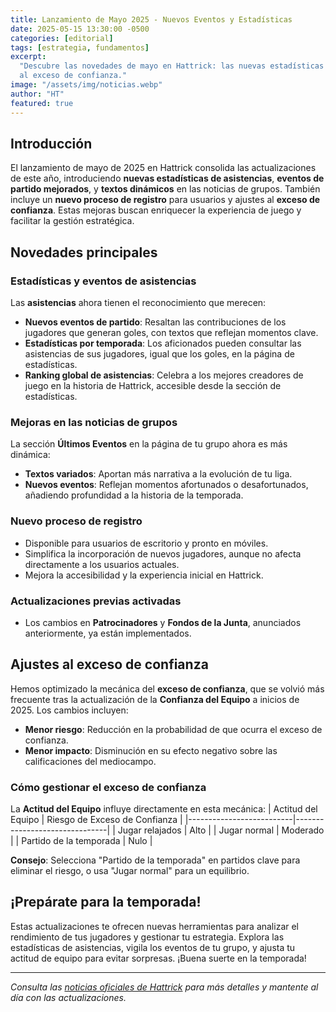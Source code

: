 ```yaml
---
title: Lanzamiento de Mayo 2025 - Nuevos Eventos y Estadísticas
date: 2025-05-15 13:30:00 -0500
categories: [editorial]
tags: [estrategia, fundamentos]
excerpt:
  "Descubre las novedades de mayo en Hattrick: las nuevas estadísticas de asistencias, eventos de partido, y ajustes
  al exceso de confianza."
image: "/assets/img/noticias.webp"
author: "HT"
featured: true
---
```


## Introducción

El lanzamiento de mayo de 2025 en Hattrick consolida las actualizaciones de este año, introduciendo **nuevas
estadísticas de asistencias**, **eventos de partido mejorados**, y **textos dinámicos** en las noticias de grupos.
También incluye un **nuevo proceso de registro** para usuarios y ajustes al **exceso de confianza**. Estas mejoras
buscan enriquecer la experiencia de juego y facilitar la gestión estratégica.

## Novedades principales

### Estadísticas y eventos de asistencias

Las **asistencias** ahora tienen el reconocimiento que merecen:

- **Nuevos eventos de partido**: Resaltan las contribuciones de los jugadores que generan goles, con textos que
  reflejan momentos clave.
- **Estadísticas por temporada**: Los aficionados pueden consultar las asistencias de sus jugadores, igual que los
  goles, en la página de estadísticas.
- **Ranking global de asistencias**: Celebra a los mejores creadores de juego en la historia de Hattrick, accesible
  desde la sección de estadísticas.

### Mejoras en las noticias de grupos

La sección **Últimos Eventos** en la página de tu grupo ahora es más dinámica:

- **Textos variados**: Aportan más narrativa a la evolución de tu liga.
- **Nuevos eventos**: Reflejan momentos afortunados o desafortunados, añadiendo profundidad a la historia de la
  temporada.

### Nuevo proceso de registro

- Disponible para usuarios de escritorio y pronto en móviles.
- Simplifica la incorporación de nuevos jugadores, aunque no afecta directamente a los usuarios actuales.
- Mejora la accesibilidad y la experiencia inicial en Hattrick.

### Actualizaciones previas activadas

- Los cambios en **Patrocinadores** y **Fondos de la Junta**, anunciados anteriormente, ya están implementados.

## Ajustes al exceso de confianza

Hemos optimizado la mecánica del **exceso de confianza**, que se volvió más frecuente tras la actualización de la
**Confianza del Equipo** a inicios de 2025. Los cambios incluyen:

- **Menor riesgo**: Reducción en la probabilidad de que ocurra el exceso de confianza.
- **Menor impacto**: Disminución en su efecto negativo sobre las calificaciones del mediocampo.

### Cómo gestionar el exceso de confianza

La **Actitud del Equipo** influye directamente en esta mecánica: | Actitud del Equipo | Riesgo de Exceso de Confianza |
|--------------------------|-------------------------------| | Jugar relajados | Alto | | Jugar normal | Moderado | |
Partido de la temporada | Nulo |

**Consejo**: Selecciona "Partido de la temporada" en partidos clave para eliminar el riesgo, o usa "Jugar normal" para
un equilibrio.

## ¡Prepárate para la temporada!

Estas actualizaciones te ofrecen nuevas herramientas para analizar el rendimiento de tus jugadores y gestionar tu
estrategia. Explora las estadísticas de asistencias, vigila los eventos de tu grupo, y ajusta tu actitud de equipo para
evitar sorpresas. ¡Buena suerte en la temporada!

---

_Consulta las [noticias oficiales de Hattrick](https://www.hattrick.org/es/News/) para más detalles y mantente al día
con las actualizaciones._
